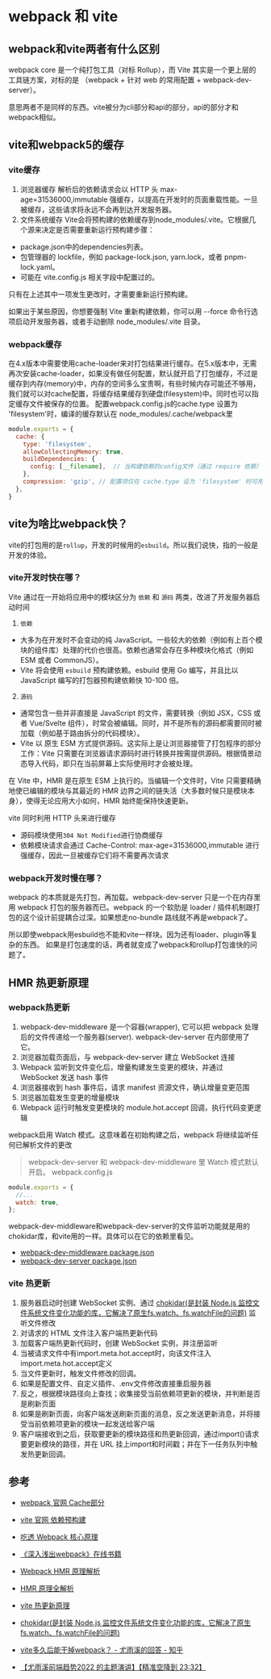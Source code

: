 # webpack 和 vite

<ClientOnly>
  <MTA/>
</ClientOnly>


## webpack和vite两者有什么区别
webpack core 是一个纯打包工具（对标 Rollup），而 Vite 其实是一个更上层的工具链方案，对标的是 （webpack + 针对 web 的常用配置 + webpack-dev-server）。

意思两者不是同样的东西。vite被分为cli部分和api的部分，api的部分才和webpack相似。
## vite和webpack5的缓存

### vite缓存
1. 浏览器缓存
解析后的依赖请求会以 HTTP 头 max-age=31536000,immutable 强缓存，以提高在开发时的页面重载性能。一旦被缓存，这些请求将永远不会再到达开发服务器。
2. 文件系统缓存
Vite会将预构建的依赖缓存到node_modules/.vite。它根据几个源来决定是否需要重新运行预构建步骤：
- package.json中的dependencies列表。
- 包管理器的 lockfile，例如 package-lock.json, yarn.lock，或者 pnpm-lock.yaml。
- 可能在 vite.config.js 相关字段中配置过的。

只有在上述其中一项发生更改时，才需要重新运行预构建。

如果出于某些原因，你想要强制 Vite 重新构建依赖，你可以用 --force 命令行选项启动开发服务器，或者手动删除 node_modules/.vite 目录。

### webpack缓存
在4.x版本中需要使用cache-loader来对打包结果进行缓存。在5.x版本中，无需再次安装cache-loader，如果没有做任何配置，默认就开启了打包缓存，不过是缓存到内存(memory)中，内存的空间多么宝贵啊，有些时候内存可能还不够用，我们就可以对cache配置，将缓存结果缓存到硬盘(filesystem)中。同时也可以指定缓存文件被保存的位置。
配置webpack.config.js的cache.type 设置为 'filesystem'时，编译的缓存默认在 node_modules/.cache/webpack里

```js
module.exports = {
  cache: {
    type: 'filesystem',
    allowCollectingMemory: true,
    buildDependencies: {
      config: [__filename],  // 当构建依赖的config文件（通过 require 依赖）内容发生变化时，缓存失效
    },
    compression: 'gzip', // 配置项仅在 cache.type 设为 'filesystem' 时可用。用于缓存文件的压缩类型。development 模式下默认为 false，production 模式下默认为 'gzip'。
  },
}
```

## vite为啥比webpack快？
vite的打包用的是`rollup`，开发的时候用的`esbuild`。所以我们说快，指的一般是开发的体验。
### vite开发时快在哪？
Vite 通过在一开始将应用中的模块区分为 `依赖` 和 `源码` 两类，改进了开发服务器启动时间
1. `依赖` 
- 大多为在开发时不会变动的纯 JavaScript。一些较大的依赖（例如有上百个模块的组件库）处理的代价也很高。依赖也通常会存在多种模块化格式（例如 ESM 或者 CommonJS）。
- Vite 将会使用 `esbuild` 预构建依赖。esbuild 使用 Go 编写，并且比以 JavaScript 编写的打包器预构建依赖快 10-100 倍。
2. `源码`
- 通常包含一些并非直接是 JavaScript 的文件，需要转换（例如 JSX，CSS 或者 Vue/Svelte 组件），时常会被编辑。同时，并不是所有的源码都需要同时被加载（例如基于路由拆分的代码模块）。
- Vite 以 原生 ESM 方式提供源码。这实际上是让浏览器接管了打包程序的部分工作：Vite 只需要在浏览器请求源码时进行转换并按需提供源码。根据情景动态导入代码，即只在当前屏幕上实际使用时才会被处理。

在 Vite 中，HMR 是在原生 ESM 上执行的。当编辑一个文件时，Vite 只需要精确地使已编辑的模块与其最近的 HMR 边界之间的链失活（大多数时候只是模块本身），使得无论应用大小如何，HMR 始终能保持快速更新。

vite 同时利用 HTTP 头来进行缓存
- 源码模块使用`304 Not Modified`进行协商缓存
- 依赖模块请求会通过 Cache-Control: max-age=31536000,immutable 进行强缓存，因此一旦被缓存它们将不需要再次请求

### webpack开发时慢在哪？
webpack 的本质就是先打包，再加载。webpack-dev-server 只是一个在内存里用 webpack 打包的服务器而已。webpack 的一个软肋是 loader / 插件机制跟打包的这个设计前提耦合过深。如果想走no-bundle 路线就不再是webpack了。

所以即使webpack用esbuild也不能和vite一样块。因为还有loader、plugin等复杂的东西。
如果是打包速度的话，两者就变成了webpack和rollup打包谁快的问题了。

## HMR 热更新原理
### webpack热更新
1. webpack-dev-middleware 是一个容器(wrapper), 它可以把 webpack 处理后的文件传递给一个服务器(server). webpack-dev-server 在内部使用了它。
2. 浏览器加载页面后，与 webpack-dev-server 建立 WebSocket 连接
3. Webpack 监听到文件变化后，增量构建发生变更的模块，并通过 WebSocket 发送 hash 事件
4. 浏览器接收到 hash 事件后，请求 manifest 资源文件，确认增量变更范围
5. 浏览器加载发生变更的增量模块
6. Webpack 运行时触发变更模块的 module.hot.accept 回调，执行代码变更逻辑

webpack启用 Watch 模式。这意味着在初始构建之后，webpack 将继续监听任何已解析文件的更改
> webpack-dev-server 和 webpack-dev-middleware 里 Watch 模式默认开启。
webpack.config.js
```js
module.exports = {
  //...
  watch: true,
};
```
webpack-dev-middleware和webpack-dev-server的文件监听功能就是用的chokidar库，和vite用的一样。具体可以在它的依赖里看见。
- [webpack-dev-middleware  package.json](https://github.com/webpack/webpack-dev-middleware/blob/master/package.json?#L68)
- [webpack-dev-server package.json](https://github.com/webpack/webpack-dev-server/blob/master/package.json?#56)

### vite 热更新
1. 服务器启动时创建 WebSocket 实例、通过 [chokidar(是封装 Node.js 监控文件系统文件变化功能的库，它解决了原生fs.watch、fs.watchFile的问题)](https://www.npmjs.com/package/chokidar) 监听文件修改
2. 对请求的 HTML 文件注入客户端热更新代码
3. 加载客户端热更新代码时，创建 WebSocket 实例，并注册监听
4. 当被请求文件中有import.meta.hot.accept时，向该文件注入import.meta.hot.accept定义
5. 当文件更新时，触发文件修改的回调。
6. 如果是配置文件、自定义插件、.env文件修改直接重启服务器
7. 反之，根据模块路径向上查找；收集接受当前依赖项更新的模块，并判断是否是刷新页面
8. 如果是刷新页面，向客户端发送刷新页面的消息，反之发送更新消息，并将接受当前依赖项更新的模块一起发送给客户端
9. 客户端接收到之后，获取要更新的模块路径和热更新回调，通过import()请求要更新模块的路径，并在 URL 挂上import和时间戳；并在下一任务队列中触发热更新回调。

## 参考
- [webpack 官网 Cache部分](https://webpack.docschina.org/configuration/cache/)
- [vite 官网 依赖预构建](https://cn.vitejs.dev/guide/dep-pre-bundling.html#caching)
- [吃透 Webpack 核心原理](https://zhuanlan.zhihu.com/p/363928061)
- [《深入浅出webpack》在线书籍](http://webpack.wuhaolin.cn/)
- [Webpack HMR 原理解析](https://zhuanlan.zhihu.com/p/30669007)
- [HMR 原理全解析](https://zhuanlan.zhihu.com/p/410510492)
- [vite 热更新原理](http://www.icodebang.com/article/283616)
- [chokidar(是封装 Node.js 监控文件系统文件变化功能的库，它解决了原生fs.watch、fs.watchFile的问题)](https://www.npmjs.com/package/chokidar)

- [vite多久后能干掉webpack？ - 尤雨溪的回答 - 知乎](https://www.zhihu.com/question/477139054/answer/2156019180)
- [【尤雨溪前端趋势2022 的主题演讲】【精准空降到 23:32】](https://www.bilibili.com/video/BV1Rr4y1L7r3?share_source=copy_web&vd_source=9283e7aefc23b98d417bbc93b42bcf05&t=1412)